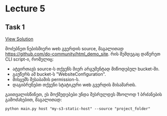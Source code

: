 # Lecture 5

## Task 1

[View Solution](task_1)

მოძებნეთ ნებისმიერი web გვერდის source, მაგალითად https://github.com/do-community/html_demo_site. რის შემდეგაც დაწერეთ CLI script-ი, რომელიც:

- ატვირთავს source-ს თქვენს მიერ არგუმენტად მიწოდებულ bucket-ში.
- გაუწერს ამ bucket-ს "WebsiteConfiguration".
- მისცემს შესაბამის permission-ს.
- დაგიბრუნებთ თქვენი სტატიკური web გვერდის მისამართს.

გაითვალისწინეთ, ეს მოქმედებები უნდა შესრულდეს მხოლოდ 1 ბრძანების გამოძახებით, მაგალითად:

```shell
python main.py host "my-s3-static-host" --source "project_folder"
```
